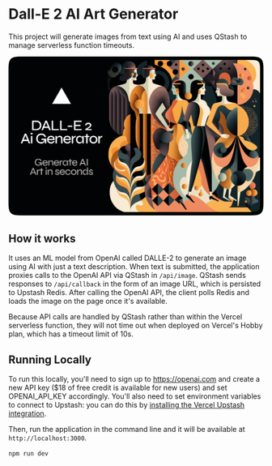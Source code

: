 # Dall-E 2 AI Art Generator

This project will generate images from text using AI and uses QStash to manage serverless function timeouts.

![OG Image](/public/ogimage.png)

## How it works

It uses an ML model from OpenAI called DALLE-2 to generate an image using AI with just a text description. When text is submitted, the application proxies calls to the OpenAI API via QStash in `/api/image`. QStash sends responses to `/api/callback` in the form of an image URL, which is persisted to Upstash Redis. After calling the OpenAI API, the client polls Redis and loads the image on the page once it's available.

Because API calls are handled by QStash rather than within the Vercel serverless function, they will not time out when deployed on Vercel's Hobby plan, which has a timeout limit of 10s.

## Running Locally

To run this locally, you'll need to sign up to https://openai.com and create a new API key ($18 of free credit is available for new users) and set OPENAI_API_KEY accordingly. You'll also need to set environment variables to connect to Upstash: you can do this by [installing the Vercel Upstash integration](https://vercel.com/integrations/upstash).

Then, run the application in the command line and it will be available at `http://localhost:3000`.

```bash
npm run dev
```

